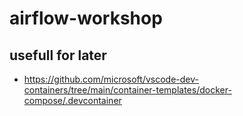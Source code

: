 # airflow-workshop

## usefull for later
- https://github.com/microsoft/vscode-dev-containers/tree/main/container-templates/docker-compose/.devcontainer